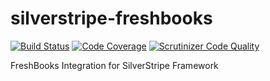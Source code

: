 # silverstripe-freshbooks
[![Build Status](https://api.travis-ci.org/madmatt/silverstripe-freshbooks.png)](https://travis-ci.org/madmatt/silverstripe-freshbooks)
[![Code Coverage](https://scrutinizer-ci.com/g/madmatt/silverstripe-freshbooks/badges/coverage.png?b=master)](https://scrutinizer-ci.com/g/madmatt/silverstripe-freshbooks/?branch=master)
[![Scrutinizer Code Quality](https://scrutinizer-ci.com/g/madmatt/silverstripe-freshbooks/badges/quality-score.png?b=master)](https://scrutinizer-ci.com/g/madmatt/silverstripe-freshbooks/?branch=master)

FreshBooks Integration for SilverStripe Framework
